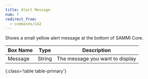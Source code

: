 ```yaml
---
title: Alert Message
num: 7
redirect_from:
  - commands/142
---
```


Shows a small yellow alert message at the bottom of SAMMI Core.

| Box Name | Type | Description | 
|-------|--------|--------
|Message|	String|	The message you want to display
{:class='table table-primary'}









